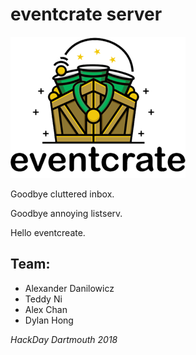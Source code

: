 # eventcrate server

![logo](./img/small-words-ec-logo.png)

Goodbye cluttered inbox.

Goodbye annoying listserv.

Hello eventcreate.

## Team:

- Alexander Danilowicz
- Teddy Ni
- Alex Chan
- Dylan Hong 

*HackDay Dartmouth 2018*